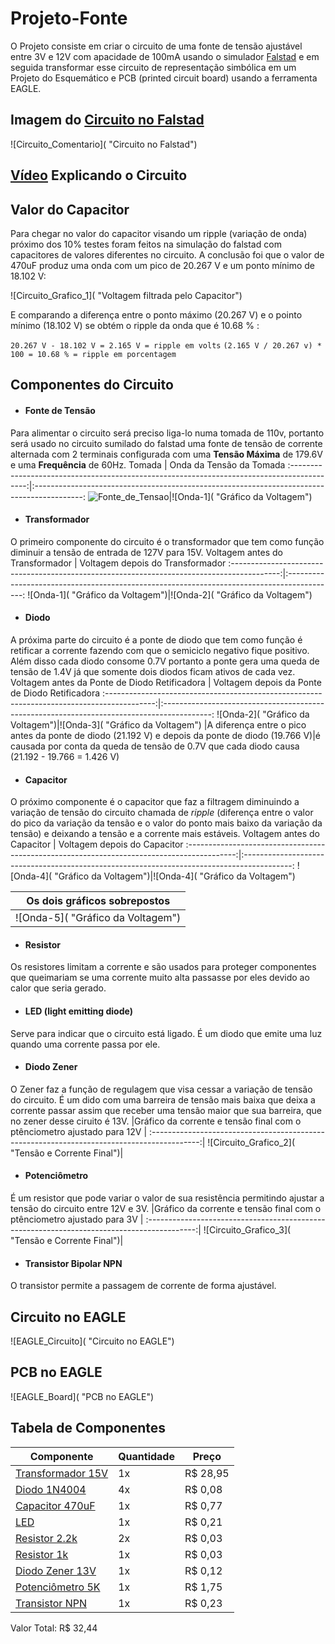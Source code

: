 # Projeto-Fonte
O Projeto consiste em criar o circuito de uma fonte de tensão ajustável entre 3V e 12V com apacidade de 100mA usando o simulador [Falstad](https://www.falstad.com/circuit/) e em seguida transformar esse circuito de representação simbólica em um Projeto do Esquemático e PCB (printed circuit board) usando a ferramenta EAGLE.
## Imagem do [Circuito no Falstad](https://tinyurl.com/yhj39fy2)
![Circuito_Comentario]( "Circuito no Falstad")
## [Vídeo]() Explicando o Circuito
## Valor do Capacitor
Para chegar no valor do capacitor visando um ripple (variação de onda) próximo dos 10% testes foram feitos na simulação do falstad com capacitores de valores diferentes no circuito. A conclusão foi que o valor de 470uF produz uma onda com um pico de 20.267 V e um ponto mínimo de 18.102 V:

![Circuito_Grafico_1]( "Voltagem filtrada pelo Capacitor")

E comparando a diferença entre o ponto máximo (20.267 V) e o pointo mínimo (18.102 V) se obtém o ripple da onda que é 10.68 % :

`20.267 V - 18.102 V = 2.165 V = ripple em volts`
`(2.165 V / 20.267 v) * 100 = 10.68 % = ripple em porcentagem `
## Componentes do Circuito
+ #### Fonte de Tensão
Para alimentar o circuito será preciso liga-lo numa tomada de 110v, portanto será usado  no circuito sumilado do falstad uma fonte de tensão de corrente alternada com 2 terminais configurada com uma **Tensão Máxima** de 179.6V e uma **Frequência** de 60Hz.
Tomada                                                                                      | Onda da Tensão da Tomada
:------------------------------------------------------------------------------------------:|:------------------------------------------------------------------------------------------:
![Fonte_de_Tensao]( "Tomada")|![Onda-1]( "Gráfico da Voltagem")
+ #### Transformador
O primeiro componente do circuito é o transformador que tem como função diminuir a tensão de entrada de 127V para 15V.
Voltagem antes do Transformador                                                             | Voltagem depois do Transformador
:------------------------------------------------------------------------------------------:|:------------------------------------------------------------------------------------------:
![Onda-1]( "Gráfico da Voltagem")|![Onda-2]( "Gráfico da Voltagem")
+ #### Diodo
A próxima parte do circuito é a ponte de diodo que tem como função é retificar a corrente fazendo com que o semiciclo negativo fique positivo. Além disso cada diodo consome 0.7V portanto a ponte gera uma queda de tensão de 1.4V já que somente dois diodos ficam ativos de cada vez.
Voltagem antes da Ponte de Diodo Retificadora                                               | Voltagem depois da Ponte de Diodo Retificadora
:------------------------------------------------------------------------------------------:|:------------------------------------------------------------------------------------------:
![Onda-2]( "Gráfico da Voltagem")|![Onda-3]( "Gráfico da Voltagem")
|A diferença entre o pico antes da ponte de diodo (21.192 V) e depois da ponte de diodo (19.766 V)|é causada por conta da queda de tensão de 0.7V que cada diodo causa (21.192 - 19.766 = 1.426 V)
+ #### Capacitor
O próximo componente é o capacitor que faz a filtragem diminuindo a variação de tensão do circuito chamada de _ripple_ (diferença entre o valor do pico da variação da tensão e o valor do ponto mais baixo da variação da tensão) e deixando a tensão e a corrente mais estáveis.
Voltagem antes do Capacitor                                                                 | Voltagem depois do Capacitor
:------------------------------------------------------------------------------------------:|:------------------------------------------------------------------------------------------:
![Onda-4]( "Gráfico da Voltagem")|![Onda-4]( "Gráfico da Voltagem")

|Os dois gráficos sobrepostos                                                                  |
|:--------------------------------------------------------------------------------------------:|
|![Onda-5]( "Gráfico da Voltagem")|
+ #### Resistor
Os resistores limitam a corrente e são usados para proteger componentes que queimariam se uma corrente muito alta passasse por eles devido ao calor que seria gerado.
+ #### LED (light emitting diode)
Serve para indicar que o circuito está ligado. É um diodo que emite uma luz quando uma corrente passa por ele.
+ #### Diodo Zener
O Zener faz a função de regulagem que visa cessar a variação de tensão do circuito. É um dido com uma barreira de tensão mais baixa que deixa a corrente passar assim que receber uma tensão maior que sua barreira, que no zener desse ciruito é 13V.
|Gráfico da corrente e tensão final com o ptênciometro ajustado para 12V                    | 
:------------------------------------------------------------------------------------------:|
![Circuito_Grafico_2]( "Tensão e Corrente Final")|
+ #### Potenciômetro
É um resistor que pode variar o valor de sua resistência permitindo ajustar a tensão do circuito entre 12V e 3V.
|Gráfico da corrente e tensão final com o ptênciometro ajustado para 3V                    | 
:------------------------------------------------------------------------------------------:|
![Circuito_Grafico_3]( "Tensão e Corrente Final")|
+ #### Transistor Bipolar NPN
O transistor permite a passagem de corrente de forma ajustável.
## Circuito no EAGLE
![EAGLE_Circuito]( "Circuito no EAGLE")
## PCB no EAGLE
![EAGLE_Board]( "PCB no EAGLE")
## Tabela de Componentes
Componente|Quantidade|Preço
---|---|---
[Transformador 15V](https://proesi.com.br/transformador-entrada-110-220v-saida-7-5-7-5-200ma.html)|1x|R$ 28,95
[Diodo 1N4004](https://proesi.com.br/1n4004-diodo.html)|4x|R$ 0,08
[Capacitor 470uF](https://www.baudaeletronica.com.br/capacitor-eletrolitico-470uf-35v.html)|1x|R$ 0,77
[LED](https://proesi.com.br/led-difuso-5mm-vermelho.html)|1x|R$ 0,21
[Resistor 2.2k](https://proesi.com.br/resistor-carbono-cr25-1-4w-2k2.html)|2x|R$ 0,03
[Resistor 1k](https://proesi.com.br/resistor-carbono-cr25-1-4w-1k.html)|1x|R$ 0,03
[Diodo Zener 13V](https://proesi.com.br/diodo-zener-1-4w-1n964-13v-bzx79c13v.html)|1x|R$ 0,12
[Potenciômetro 5K](https://proesi.com.br/potenciometro-linear-l15-5k-16mm-eixo-estriado.html)|1x|R$ 1,75
[Transistor NPN](https://proesi.com.br/bc337-transistor.html)|1x|R$ 0,23

Valor Total: R$ 32,44
